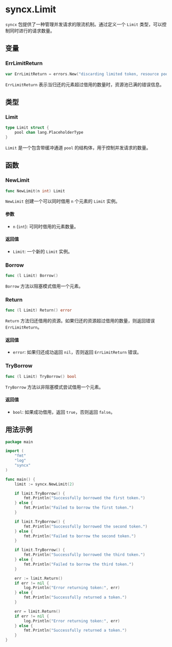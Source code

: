 # syncx.Limit

`syncx` 包提供了一种管理并发请求的限流机制。通过定义一个 `Limit` 类型，可以控制同时进行的请求数量。

## 变量

### ErrLimitReturn

```go
var ErrLimitReturn = errors.New("discarding limited token, resource pool is full, someone returned multiple times")
```

`ErrLimitReturn` 表示当归还的元素超过借用的数量时，资源池已满的错误信息。

## 类型

### Limit

```go
type Limit struct {
    pool chan lang.PlaceholderType
}
```

`Limit` 是一个包含带缓冲通道 `pool` 的结构体，用于控制并发请求的数量。

## 函数

### NewLimit

```go
func NewLimit(n int) Limit
```

`NewLimit` 创建一个可以同时借用 `n` 个元素的 `Limit` 实例。

#### 参数

- `n` (`int`): 可同时借用的元素数量。

#### 返回值

- `Limit`: 一个新的 `Limit` 实例。

### Borrow

```go
func (l Limit) Borrow()
```

`Borrow` 方法以阻塞模式借用一个元素。

### Return

```go
func (l Limit) Return() error
```

`Return` 方法归还借用的资源。如果归还的资源超过借用的数量，则返回错误 `ErrLimitReturn`。

#### 返回值

- `error`: 如果归还成功返回 `nil`，否则返回 `ErrLimitReturn` 错误。

### TryBorrow

```go
func (l Limit) TryBorrow() bool
```

`TryBorrow` 方法以非阻塞模式尝试借用一个元素。

#### 返回值

- `bool`: 如果成功借用，返回 `true`，否则返回 `false`。

## 用法示例

```go
package main

import (
	"fmt"
	"log"
	"syncx"
)

func main() {
	limit := syncx.NewLimit(2)

	if limit.TryBorrow() {
		fmt.Println("Successfully borrowed the first token.")
	} else {
		fmt.Println("Failed to borrow the first token.")
	}

	if limit.TryBorrow() {
		fmt.Println("Successfully borrowed the second token.")
	} else {
		fmt.Println("Failed to borrow the second token.")
	}

	if limit.TryBorrow() {
		fmt.Println("Successfully borrowed the third token.")
	} else {
		fmt.Println("Failed to borrow the third token.")
	}

	err := limit.Return()
	if err != nil {
		log.Println("Error returning token:", err)
	} else {
		fmt.Println("Successfully returned a token.")
	}

	err = limit.Return()
	if err != nil {
		log.Println("Error returning token:", err)
	} else {
		fmt.Println("Successfully returned a token.")
	}
}
```
